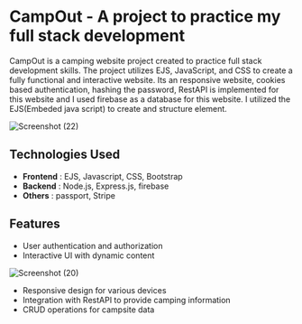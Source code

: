 # CampOut - A project to practice my full stack development

CampOut is a camping website project created to practice full stack development skills. The project utilizes EJS, JavaScript, and CSS to create a fully functional and interactive website.
Its an responsive website, cookies based authentication, hashing the password, RestAPI is implemented for this website and I used firebase as a database for this website. I utilized the EJS(Embeded java script) to create 
and structure element. 


![Screenshot (22)](https://github.com/user-attachments/assets/95b5229f-5d9d-4521-8ab5-0e5e66eeb3d5)

## Technologies Used

- **Frontend** : EJS, Javascript, CSS, Bootstrap
- **Backend** : Node.js, Express.js, firebase
- **Others** : passport, Stripe


## Features

- User authentication and authorization
- Interactive UI with dynamic content
  
![Screenshot (20)](https://github.com/user-attachments/assets/c4946247-ccae-4787-8856-6ab1a78d8785)

- Responsive design for various devices
- Integration with RestAPI to provide camping information
- CRUD operations for campsite data
